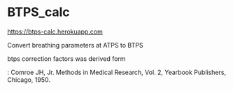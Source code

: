 # BTPS_calc

https://btps-calc.herokuapp.com

Convert breathing parameters at ATPS to BTPS 

btps correction factors was derived form

: Comroe JH, Jr. Methods in Medical Research, Vol. 2, Yearbook Publishers, Chicago, 1950.
